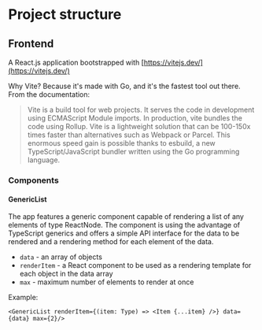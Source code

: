 # Project structure

## Frontend

A React.js application bootstrapped with [https://vitejs.dev/](https://vitejs.dev/)

Why Vite? Because it's made with Go, and it's the fastest tool out there. From the documentation:
> Vite is a build tool for web projects.
It serves the code in development using ECMAScript Module imports.
In production, vite bundles the code using Rollup.
Vite is a lightweight solution that can be 100-150x times faster
than alternatives such as Webpack or Parcel.
This enormous speed gain is possible thanks to esbuild,
a new TypeScript/JavaScript bundler written using the Go programming language.

### Components

#### GenericList

The app features a generic component capable of rendering a list of any elements of type ReactNode. The component is using the advantage of TypeScript generics and offers a simple API interface for the data to be rendered and a rendering method for each element of the data.

- `data` - an array of objects
- `renderItem` - a React component to be used as a rendering template for each object in the data array
- `max` - maximum number of elements to render at once

Example:
```tsx
<GenericList renderItem={(item: Type) => <Item {...item} />} data={data} max={2}/>
```